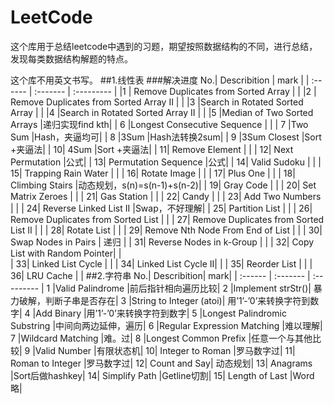 # LeetCode
这个库用于总结leetcode中遇到的习题，期望按照数据结构的不同，进行总结，发现每类数据结构解题的特点。

这个库不用英文书写。
##1.线性表
###解决进度
No.|	Describition	| mark |
|  :------ |  :-------    |   :---------   |
|1 | Remove Duplicates from Sorted Array	|  |
|2 |	Remove Duplicates from Sorted Array II	 |  |
|3	|Search in Rotated Sorted Array	|  |
|4	|Search in Rotated Sorted Array II	|  |
|5	|Median of Two Sorted Arrays	|递归实现find kth|
| 6	|Longest Consecutive Sequence	|  |
| 7	|Two Sum	|Hash，夹逼均可|
| 8	|3Sum	|Hash法转换2sum|
| 9	|3Sum Closest	|Sort +夹逼法|
| 10|	4Sum	|Sort +夹逼法|
| 11|	Remove Element	| |
| 12|	Next Permutation	|公式|
| 13|	Permutation Sequence	|公式|
| 14|	Valid Sudoku	| |
| 15|	Trapping Rain Water | |	
| 16|	Rotate Image	| |
| 17|	Plus One	| |
| 18|	Climbing Stairs	|动态规划，s(n)=s(n-1)+s(n-2)|
| 19|	Gray Code	| |
| 20|	Set Matrix Zeroes	| |
| 21|	Gas Station	| |
| 22|	Candy	| |
| 23|	Add Two Numbers	| |
| 24|	Reverse Linked List II	|Swap，不好理解|
| 25|	Partition List	| |
| 26|	Remove Duplicates from Sorted List	| |
| 27|	Remove Duplicates from Sorted List II	| |
| 28|	Rotate List	| |
| 29|	Remove Nth Node From End of List	| |
| 30|	Swap Nodes in Pairs	| 递归 |
| 31|	Reverse Nodes in k-Group	| |
| 32|	Copy List with Random Pointer| |	
| 33|	Linked List Cycle	| |
| 34|	Linked List Cycle II| |	
| 35|	Reorder List	| |
| 36|	LRU Cache	| |
##2.字符串
No.|	Describition|	mark|
|  :------ |  :-------    |   :---------   |
1	|Valid Palindrome	|前后指针相向遍历比较|
2	|Implement strStr()|	暴力破解，判断子串是否存在|
3	|String to Integer (atoi)|	用’1’-’0’来转换字符到数字|
4	|Add Binary	|用’1’-’0’来转换字符到数字|
5	|Longest Palindromic Substring	|中间向两边延伸，遍历|
6	|Regular Expression Matching	|难以理解|
7	|Wildcard Matching	|难。过|
8	|Longest Common Prefix	|任意一个与其他比较|
9	|Valid Number	|有限状态机|
10|	Integer to Roman	|罗马数字过|
11|	Roman to Integer	|罗马数字过|
12|	Count and Say|	动态规划|
13|	Anagrams	|Sort后做hashkey|
14|	Simplify Path	|Getline切割|
15|	Length of Last |Word	略|


